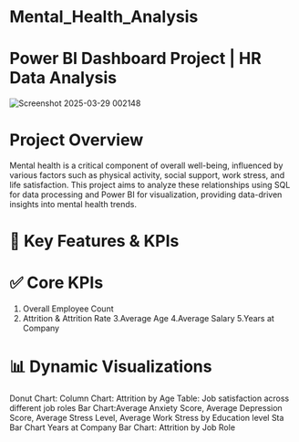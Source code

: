 # Mental_Health_Analysis

 # Power BI Dashboard Project | HR Data Analysis
 ![Screenshot 2025-03-29 002148](https://github.com/user-attachments/assets/fe24dc57-4c61-4735-8636-4786892b82a7)

 # Project Overview
 Mental health is a critical component of overall well-being, influenced by various factors such as physical activity, social support, work stress, and life satisfaction. This project aims to analyze these relationships using SQL for data processing and Power BI for visualization, providing data-driven insights into mental health trends.

 # 🔎 Key Features & KPIs
 # ✅ Core KPIs
   1. Overall Employee Count
   2. Attrition & Attrition Rate
   3.Average Age
   4.Average Salary
   5.Years at Company

 # 📊 Dynamic Visualizations
   Donut Chart: 
   Column Chart: Attrition by Age
   Table: Job satisfaction across different job roles
   Bar Chart:Average Anxiety Score, Average Depression Score, Average Stress Level, Average Work Stress by Education level
   Sta Bar Chart Years at Company
   Bar Chart: Attrition by Job Role
